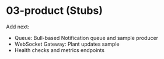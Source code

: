 # 03-product (Stubs)

Add next:
- Queue: Bull-based Notification queue and sample producer
- WebSocket Gateway: Plant updates sample
- Health checks and metrics endpoints


